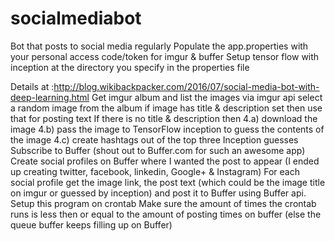 # socialmediabot
Bot that posts to social media regularly
Populate the app.properties with your personal access code/token for imgur & buffer
Setup tensor flow with inception at the directory you specify in the properties file

Details at :http://blog.wikibackpacker.com/2016/07/social-media-bot-with-deep-learning.html
Get imgur album and list the images via imgur api
 select a random image from the album
 if image has title & description set then use that for posting text
 If there is no title & description then
        4.a) download the image
        4.b) pass the image to TensorFlow inception to guess the contents of the image
        4.c) create hashtags out of the top three Inception guesses
 Subscribe to Buffer (shout out to Buffer.com for such an awesome app)
Create social profiles on Buffer where I wanted the post to appear (I ended up creating twitter, facebook, linkedin, Google+ & Instagram)
For each social profile get the image link, the post text (which could be the image title on imgur or guessed by inception) and post it to Buffer using Buffer api.
Setup this program on crontab
 Make sure the amount of times the crontab runs is less then or equal to the amount of posting times on buffer (else the queue buffer keeps filling up on Buffer)

